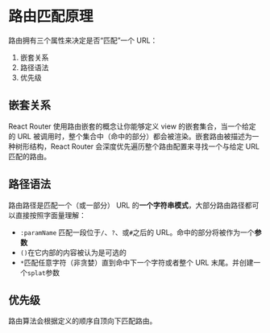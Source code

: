 # 路由匹配原理

路由拥有三个属性来决定是否“匹配”一个 URL：
1. 嵌套关系
2. 路径语法
3. 优先级

## 嵌套关系

React Router 使用路由嵌套的概念让你能够定义 view 的嵌套集合，当一个给定的 URL 被调用时，整个集合中（命中的部分）都会被渲染。嵌套路由被描述为一种树形结构，React Router 会深度优先遍历整个路由配置来寻找一个与给定 URL 匹配的路由。

## 路径语法

路由路径是匹配一个（或一部分） URL 的**一个字符串模式**，大部分路由路径都可以直接按照字面量理解：
- `:paramName` 匹配一段位于`/`、`?`、或`#`之后的 URL。命中的部分将被作为一个**参数**
- `()`在它内部的内容被认为是可选的
- `*`匹配任意字符（非贪婪）直到命中下一个字符或者整个 URL 末尾。并创建一个`splat`参数

## 优先级

路由算法会根据定义的顺序自顶向下匹配路由。
